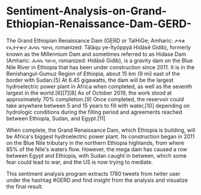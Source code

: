 # Sentiment-Analysis-on-Grand-Ethiopian-Renaissance-Dam-GERD-

The Grand Ethiopian Renaissance Dam (GERD or TaIHiGe; Amharic: ታላቁ የኢትዮጵያ ሕዳሴ ግድብ, romanized: Tālāqu ye-Ītyōppyā Hidāsē Gidib), formerly known as the Millennium Dam and sometimes referred to as Hidase Dam (Amharic: ሕዳሴ ግድብ, romanized: Hidāsē Gidib), is a gravity dam on the Blue Nile River in Ethiopia that has been under construction since 2011. It is in the Benishangul-Gumuz Region of Ethiopia, about 15 km (9 mi) east of the border with Sudan.[5] At 6.45 gigawatts, the dam will be the largest hydroelectric power plant in Africa when completed, as well as the seventh largest in the world.[6][7][8] As of October 2019, the work stood at approximately 70% completion.[9] Once completed, the reservoir could take anywhere between 5 and 15 years to fill with water,[10] depending on hydrologic conditions during the filling period and agreements reached between Ethiopia, Sudan, and Egypt.[11]

When complete, the Grand Renaissance Dam, which Ethiopia is building, will be Africa's biggest hydroelectric power plant.
Its construction began in 2011 on the Blue Nile tributary in the northern Ethiopia highlands, from where 85% of the Nile's waters flow.
However, the mega dam has caused a row between Egypt and Ethiopia, with Sudan caught in between, which some fear could lead to war, and the US is now trying to mediate.

This sentiment analysis program extracts 1780 tweets from twiter user under the hashtag #GERD and find insight from the analysis and visualize the final result.
